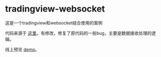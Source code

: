 # tradingview-websocket

这是一个tradingview和websocket结合使用的案例

代码来源于 [这里](https://blog.csdn.net/weixin_41421227/article/details/81456205)。有修改，修复了原代码的一些bug，主要是数据接收处理的逻辑。

线上预览 [demo](https://no2015.github.io/tradingview-websocket/index.html)。
